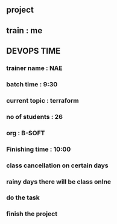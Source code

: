 ## project

## train : me

## DEVOPS TIME
### trainer name : NAE
### batch time : 9:30
### current topic : terraform
### no of students : 26 
### org  : B-SOFT
### Finishing time : 10:00
### class cancellation on certain  days
### rainy days there will be class onlne
### do the task 
### finish the project
